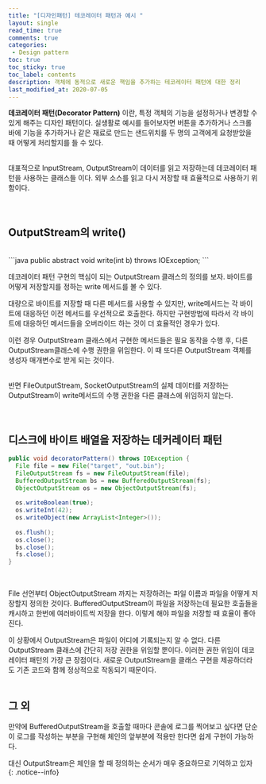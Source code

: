 ```yaml
---
title: "[디자인패턴] 테코레이터 패턴과 예시 "
layout: single    
read_time: true    
comments: true   
categories: 
 - Design pattern  
toc: true    
toc_sticky: true    
toc_label: contents    
description: 객체에 동적으로 새로운 책임을 추가하는 테코레이터 패턴에 대한 정리
last_modified_at: 2020-07-05       
---
```


**데코레이터 패턴(Decorator Pattern)** 이란, 특정 객체의 기능을 설정하거나 변경할 수 있게 해주는 
디자인 패턴이다. 실생활로 예시를 들어보자면 버튼을 추가하거나 스크롤 바에 기능을 추가하거나 같은 
재료로 만드는 샌드위치를 두 명의 고객에게 요청받았을 때 어떻게 처리할지를 들 수 있다. 
<br>
<br>

대표적으로 InputStream, OutputStream이 데이터를 읽고 저장하는데 데코레이터 패턴을 사용하는 클래스들 이다. 
외부 소스를 읽고 다시 저장할 때 효율적으로 사용하기 위함이다. 
<br>
<br>
<br>

## OutputStream의 write()

<br>
```java
public abstract void write(int b) throws IOException;
```
<br>

데코레이터 패턴 구현의 핵심이 되는 OutputStream 클래스의 정의를 보자.
바이트를 어떻게 저장할지를 정하는 write 메서드를 볼 수 있다. 
<br>

대량으로 바이트를 저장할 때 다른 메서드를 사용할 수 있지만, write메서드는 각 바이트에 대응하던 
이전 메서드를 우선적으로 호출한다. 하지만 구현방법에 따라서 각 바이트에 대응하던 메서드들을 
오버라이드 하는 것이 더 효율적인 경우가 있다. 
<br>

이런 경우 OutputStream 클래스에서 구현한 메서드들은 필요 동작을 수행 후, 다른 OutputStream클래스에 
수행 권한을 위임한다. 이 때 또다른 OutputStream 객체를 생성자 매개변수로 받게 되는 것이다. 
<br>
<br>

반면 FileOutputStream, SocketOutputStream의 실제 데이터를 저장하는 OutputStream이 write메서드의 수행 
권한을 다른 클래스에 위임하지 않는다. 
<br>
<br>
<br>

## 디스크에 바이트 배열을 저장하는 데커레이터 패턴 

```java
public void decoratorPattern() throws IOException {
  File file = new File("target", "out.bin");
  FileOutputStream fs = new FileOutputStream(file);
  BufferedOutputStream bs = new BufferedOutputStream(fs);
  ObjectOutputStream os = new ObjectOutputStream(fs);
  
  os.writeBoolean(true);
  os.writeInt(42);
  os.writeObject(new ArrayList<Integer>());
  
  os.flush();
  os.close();
  bs.close();
  fs.close();
}
```
<br>

File 선언부터 ObjectOutputStream 까지는 저장하려는 파일 이름과 파일을 어떻게 저장할지 정의한 것이다. 
BufferedOutputStream이 파일을 저장하는데 필요한 호출들을 캐시하고 한번에 여러바이트씩 저장을 한다. 
이렇게 해야 파일을 저장할 때 효율이 좋아진다. 
<br>

이 상황에서 OutputStream은 파일이 어디에 기록되는지 알 수 없다. 다른 OutputStream 클래스에 간단히 저장 권한을 위임할 뿐이다. 
이러한 권한 위임이 데코레이터 패턴의 가장 큰 장점이다. 새로운 OutputStream을 클래스 구현을 제공하더라도 기존 코드와 함께 
정상적으로 작동되기 때문이다. 
<br>
<br>

## 그 외

만약에 BufferedOutputStream을 호출할 때마다 콘솔에 로그를 찍어보고 싶다면 단순이 로그를 작성하는 부분을 
구현해 체인의 앞부분에 적용만 한다면 쉽게 구현이 가능하다. 
<br>

대신 OutputStream은 체인을 할 때 정의하는 순서가 매우 중요하므로 기억하고 있자
{: .notice--info}
<br>
<br>
<br>
<br>
<br>
<br>

























